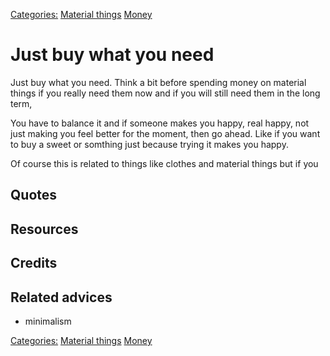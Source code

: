 [Categories:](../Categories/index.md) [Material things](../Categories/Material%20things.md) [Money](../Categories/Money.md)
# Just buy what you need

Just buy what you need. Think a bit before spending money on material things if  you really need them now and if you will still need them in the long term, 

You have to balance it and if someone makes you happy, real happy, not just making you feel better for the moment, then go ahead. Like if you want to buy a sweet or somthing just because trying it makes you happy.

Of course this is related to things like clothes and material things but if you

## Quotes

## Resources

## Credits

## Related advices

- minimalism



[Categories:](../Categories/index.md) [Material things](../Categories/Material%20things.md) [Money](../Categories/Money.md)
